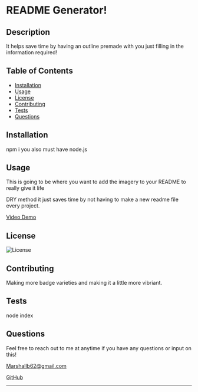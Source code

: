 # README Generator!
  
  ## Description 

It helps save time by having an outline premade with you just filling in the information required!


## Table of Contents 

* [Installation](#installation)
* [Usage](#usage)
* [License](#license)
* [Contributing](#contributing)
* [Tests](#tests)
* [Questions](#questions)


## Installation

npm i you also must have node.js


## Usage 

This is going to be where you want to add the imagery to your README to really give it life

DRY method it just saves time by not having to make a new readme file every project.

[Video Demo](https://drive.google.com/file/d/18eEimXZp4RKnWYcmQ1iHfILCiJTRswRS/view)

## License



![License](https://img.shields.io/badge/license-apache--2.0-red)


## Contributing

Making more badge varieties and making it a little more vibriant.


## Tests

node index


## Questions

Feel free to reach out to me at anytime if you have any questions or input on this!

Marshallb62@gmail.com

[GitHub](https://github.com/Marshallb98)

---


